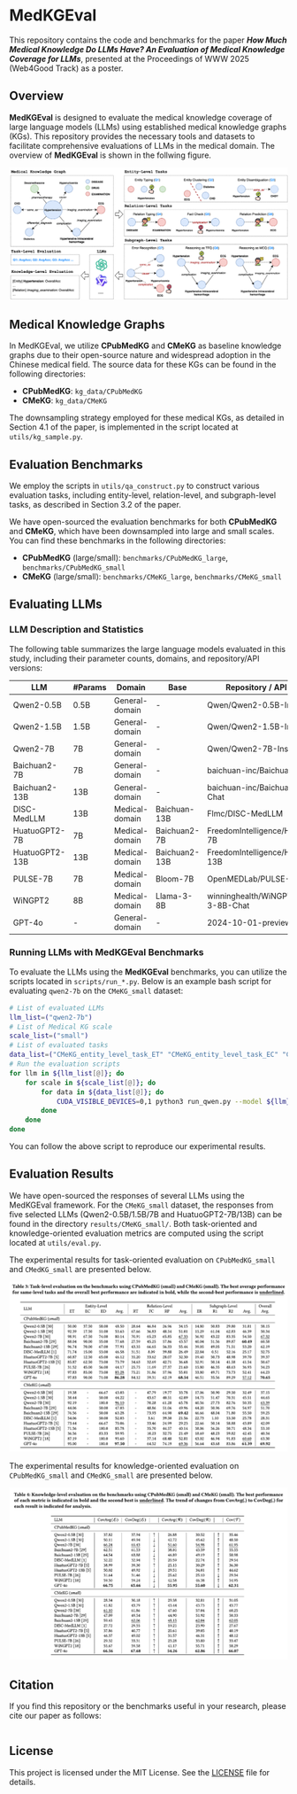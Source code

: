 # MedKGEval

This repository contains the code and benchmarks for the paper _**How Much Medical Knowledge Do LLMs Have? An Evaluation of Medical Knowledge Coverage for LLMs**_, presented at the Proceedings of WWW 2025 (Web4Good Track) as a poster.

## Overview

**MedKGEval** is designed to evaluate the medical knowledge coverage of large language models (LLMs) using established medical knowledge graphs (KGs). This repository provides the necessary tools and datasets to facilitate comprehensive evaluations of LLMs in the medical domain. The overview of **MedKGEval** is shown in the follwing figure.

![](./images/MedKGEval-pipeline.png)

## Medical Knowledge Graphs

In MedKGEval, we utilize **CPubMedKG** and **CMeKG** as baseline knowledge graphs due to their open-source nature and widespread adoption in the Chinese medical field. The source data for these KGs can be found in the following directories:

- **CPubMedKG**: `kg_data/CPubMedKG`
- **CMeKG**: `kg_data/CMeKG`

The downsampling strategy employed for these medical KGs, as detailed in Section 4.1 of the paper, is implemented in the script located at `utils/kg_sample.py`.

## Evaluation Benchmarks

We employ the scripts in `utils/qa_construct.py` to construct various evaluation tasks, including entity-level, relation-level, and subgraph-level tasks, as described in Section 3.2 of the paper.

We have open-sourced the evaluation benchmarks for both **CPubMedKG** and **CMeKG**, which have been downsampled into large and small scales. You can find these benchmarks in the following directories:

- **CPubMedKG** (large/small): `benchmarks/CPubMedKG_large`, `benchmarks/CPubMedKG_small`
- **CMeKG** (large/small): `benchmarks/CMeKG_large`, `benchmarks/CMeKG_small`

## Evaluating LLMs

### LLM Description and Statistics

The following table summarizes the large language models evaluated in this study, including their parameter counts, domains, and repository/API versions:

| LLM               | #Params | Domain         | Base          | Repository / API Version               |
|-------------------|---------|----------------|---------------|----------------------------------------|
| Qwen2-0.5B        | 0.5B    | General-domain | -              | Qwen/Qwen2-0.5B-Instruct              |
| Qwen2-1.5B        | 1.5B    | General-domain | -              | Qwen/Qwen2-1.5B-Instruct              |
| Qwen2-7B          | 7B      | General-domain | -              | Qwen/Qwen2-7B-Instruct                |
| Baichuan2-7B      | 7B      | General-domain | -              | baichuan-inc/Baichuan2-7B-Chat        |
| Baichuan2-13B     | 13B     | General-domain | -              | baichuan-inc/Baichuan2-13B-Chat       |
| DISC-MedLLM       | 13B     | Medical-domain | Baichuan-13B   | Flmc/DISC-MedLLM                      |
| HuatuoGPT2-7B     | 7B      | Medical-domain | Baichuan2-7B   | FreedomIntelligence/HuatuoGPT2-7B     |
| HuatuoGPT2-13B    | 13B     | Medical-domain | Baichuan2-13B  | FreedomIntelligence/HuatuoGPT2-13B    |
| PULSE-7B          | 7B      | Medical-domain | Bloom-7B       | OpenMEDLab/PULSE-7bv5                 |
| WiNGPT2           | 8B      | Medical-domain | Llama-3-8B     | winninghealth/WiNGPT2-Llama-3-8B-Chat |
| GPT-4o            | -       | General-domain | -              | 2024-10-01-preview                    |

### Running LLMs with MedKGEval Benchmarks

To evaluate the LLMs using the **MedKGEval** benchmarks, you can utilize the scripts located in `scripts/run_*.py`. Below is an example bash script for evaluating `qwen2-7b` on the `CMeKG_small` dataset:

```bash
# List of evaluated LLMs
llm_list=("qwen2-7b")
# List of Medical KG scale
scale_list=("small")
# List of evaluated tasks
data_list=("CMeKG_entity_level_task_ET" "CMeKG_entity_level_task_EC" "CMeKG_entity_level_task_ED" "CMeKG_relation_level_task_RT" "CMeKG_relation_level_task_FC" "CMeKG_relation_level_task_RP" "CMeKG_subgraph_level_task_ER" "CMeKG_subgraph_level_task_R1" "CMeKG_subgraph_level_task_R2")
# Run the evaluation scripts
for llm in ${llm_list[@]}; do
    for scale in ${scale_list[@]}; do
        for data in ${data_list[@]}; do
            CUDA_VISIBLE_DEVICES=0,1 python3 run_qwen.py --model ${llm} --input data/CMeKG_${scale}/${data}.json --output output/CMeKG_${scale}/${data}_${llm}.json
        done
    done
done
```

You can follow the above script to reproduce our experimental results.

## Evaluation Results

We have open-sourced the responses of several LLMs using the MedKGEval framework. For the `CMeKG_small` dataset, the responses from five selected LLMs (Qwen2-0.5B/1.5B/7B and HuatuoGPT2-7B/13B) can be found in the directory `results/CMeKG_small/`.
Both task-oriented and knowledge-oriented evaluation metrics are computed using the script located at `utils/eval.py`.

The experimental results for task-oriented evaluation on `CPubMedKG_small` and `CMedKG_small` are presented below.

![](./images/results-task-evaluation.png)

The experimental results for knowledge-oriented evaluation on `CPubMedKG_small` and `CMedKG_small` are presented below.

![](./images/results-knowledge-evaluation.png)

## Citation

If you find this repository or the benchmarks useful in your research, please cite our paper as follows:

```
```

## License

This project is licensed under the MIT License. See the [LICENSE](LICENSE) file for details.

